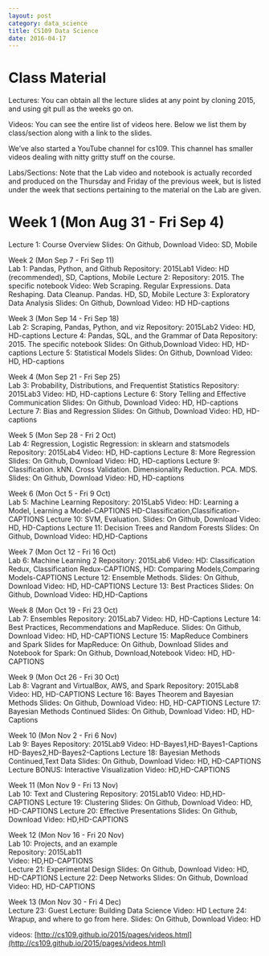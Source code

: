 ```yaml
---
layout: post
category: data_science 
title: CS109 Data Science 
date: 2016-04-17
---
```



# Class Material    
Lectures: You can obtain all the lecture slides at any point by cloning 2015, and using git pull as the weeks go on.

Videos: You can see the entire list of videos here. Below we list them by class/section along with a link to the slides.

We’ve also started a YouTube channel for cs109. This channel has smaller videos dealing with nitty gritty stuff on the course.

Labs/Sections: Note that the Lab video and notebook is actually recorded and produced on the Thursday and Friday of the previous week, but is listed under the week that sections pertaining to the material on the Lab are given.

# Week 1 (Mon Aug 31 - Fri Sep 4)    
Lecture 1: Course Overview
Slides: On Github, Download 
Video: SD, Mobile


Week 2 (Mon Sep 7 - Fri Sep 11)   
Lab 1: Pandas, Python, and Github
Repository: 2015Lab1
Video: HD (recommended), SD, Captions, Mobile
Lecture 2:
Repository: 2015. The specific notebook
Video: Web Scraping. Regular Expressions. Data Reshaping. Data Cleanup. Pandas. HD, SD, Mobile
Lecture 3: Exploratory Data Analysis
Slides: On Github, Download
Video: HD HD-captions


Week 3 (Mon Sep 14 - Fri Sep 18)    
Lab 2: Scraping, Pandas, Python, and viz
Repository: 2015Lab2
Video: HD, HD-captions
Lecture 4: Pandas, SQL, and the Grammar of Data
Repository: 2015. The specific notebook
Slides: On Github,Download
Video: HD, HD-captions
Lecture 5: Statistical Models
Slides: On Github, Download
Video: HD, HD-captions


Week 4 (Mon Sep 21 - Fri Sep 25)    
Lab 3: Probability, Distributions, and Frequentist Statistics
Repository: 2015Lab3
Video: HD, HD-captions
Lecture 6: Story Telling and Effective Communication
Slides: On Github, Download
Video: HD, HD-captions
Lecture 7: Bias and Regression
Slides: On Github, Download
Video: HD, HD-captions


Week 5 (Mon Sep 28 - Fri 2 Oct)    
Lab 4: Regression, Logistic Regression: in sklearn and statsmodels
Repository: 2015Lab4
Video: HD, HD-captions
Lecture 8: More Regression
Slides: On Github, Download
Video: HD, HD-captions
Lecture 9: Classification. kNN. Cross Validation. Dimensionality Reduction. PCA. MDS.
Slides: On Github, Download
Video: HD, HD-captions


Week 6 (Mon Oct 5 - Fri 9 Oct)    
Lab 5: Machine Learning
Repository: 2015Lab5
Video: HD: Learning a Model, Learning a Model-CAPTIONS HD-Classification,Classification-CAPTIONS
Lecture 10: SVM, Evaluation.
Slides: On Github, Download
Video: HD, HD-Captions
Lecture 11: Decision Trees and Random Forests
Slides: On Github, Download
Video: HD,HD-Captions


Week 7 (Mon Oct 12 - Fri 16 Oct)    
Lab 6: Machine Learning 2
Repository: 2015Lab6
Video: HD: Classification Redux, Classification Redux-CAPTIONS, HD: Comparing Models,Comparing Models-CAPTIONS
Lecture 12: Ensemble Methods.
Slides: On Github, Download
Video: HD, HD-CAPTIONS
Lecture 13: Best Practices
Slides: On Github, Download
Video: HD,HD-Captions


Week 8 (Mon Oct 19 - Fri 23 Oct)    
Lab 7: Ensembles
Repository: 2015Lab7
Video: HD, HD-Captions
Lecture 14: Best Practices, Recommendations and MapReduce.
Slides: On Github, Download
Video: HD, HD-CAPTIONS
Lecture 15: MapReduce Combiners and Spark
Slides for MapReduce: On Github, Download
Slides and Notebook for Spark: On Github, Download,Notebook
Video: HD, HD-CAPTIONS


Week 9 (Mon Oct 26 - Fri 30 Oct)    
Lab 8: Vagrant and VirtualBox, AWS, and Spark
Repository: 2015Lab8
Video: HD, HD-CAPTIONS
Lecture 16: Bayes Theorem and Bayesian Methods
Slides: On Github, Download
Video: HD, HD-CAPTIONS
Lecture 17: Bayesian Methods Continued
Slides: On Github, Download
Video: HD, HD-Captions


Week 10 (Mon Nov 2 - Fri 6 Nov)    
Lab 9: Bayes
Repository: 2015Lab9
Video: HD-Bayes1,HD-Bayes1-Captions HD-Bayes2,HD-Bayes2-Captions
Lecture 18: Bayesian Methods Continued,Text Data
Slides: On Github, Download
Video: HD, HD-CAPTIONS
Lecture BONUS: Interactive Visualization
Video: HD,HD-CAPTIONS


Week 11 (Mon Nov 9 - Fri 13 Nov)    
Lab 10: Text and Clustering
Repository: 2015Lab10
Video: HD,HD-CAPTIONS
Lecture 19: Clustering
Slides: On Github, Download
Video: HD, HD-CAPTIONS
Lecture 20: Effective Presentations
Slides: On Github, Download
Video: HD,HD-CAPTIONS


Week 12 (Mon Nov 16 - Fri 20 Nov)    
Lab 10: Projects, and an example    
Repository: 2015Lab11    
Video: HD,HD-CAPTIONS    
Lecture 21: Experimental Design
Slides: On Github, Download
Video: HD, HD-CAPTIONS
Lecture 22: Deep Networks
Slides: On Github, Download
Video: HD, HD-CAPTIONS


Week 13 (Mon Nov 30 - Fri 4 Dec)    
Lecture 23: Guest Lecture: Building Data Science
Video: HD
Lecture 24: Wrapup, and where to go from here.
Slides: On Github, Download
Video: HD


videos: [http://cs109.github.io/2015/pages/videos.html](http://cs109.github.io/2015/pages/videos.html)